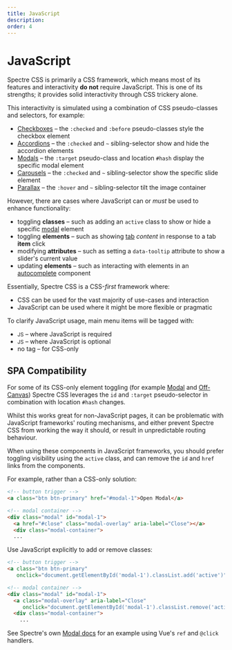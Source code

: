 ```yaml
---
title: JavaScript
description: 
order: 4
---
```


# JavaScript

Spectre CSS is primarily a CSS framework, which means most of its features and interactivity **do not** require JavaScript. This is one of its strengths; it provides solid interactivity through CSS trickery alone.

This interactivity is simulated using a combination of CSS pseudo-classes and selectors, for example:

- [Checkboxes](../elements/forms.md) – the `:checked` and `:before` pseudo-classes style the checkbox element
- [Accordions](../components/accordions.md) – the `:checked` and `~` sibling-selector show and hide the accordion elements
- [Modals](../components/modals.md) – the `:target` pseudo-class and location `#hash` display the specific modal element 
- [Carousels](../experimentals/carousels.md) – the `:checked` and `~` sibling-selector show the specific slide element
- [Parallax](../experimentals/parallax.md) – the `:hover` and `~` sibling-selector tilt the image container 

However, there are cases where JavaScript can or _must_ be used to enhance functionality:

- toggling **classes** – such as adding an `active` class to show or hide a specific [modal](../components/modals.md) element
- toggling **elements** – such as showing [tab](../components/tabs.md) _content_ in response to a tab **item** click
- modifying **attributes** – such as setting a `data-tooltip` attribute to show a slider's current value
- updating **elements** – such as interacting with elements in an [autocomplete](../experimentals/autocomplete.md) component

Essentially, Spectre CSS is a CSS-_first_ framework where:

- CSS can be used for the vast majority of use-cases and interaction
- JavaScript can be used where it might be more flexible or pragmatic 

To clarify JavaScript usage, main menu items will be tagged with:

- <small class="label label-primary">JS</small> – where JavaScript is required
- <small class="label label-secondary">JS</small> – where JavaScript is optional
- no tag – for CSS-only

## SPA Compatibility

For some of its CSS-only element toggling (for example [Modal](../components/modals.md) and [Off-Canvas](../experimentals/off-canvas.md)) Spectre CSS leverages the `id` and `:target` pseudo-selector in combination with location `#hash` changes.

Whilst this works great for non-JavaScript pages, it can be problematic with JavaScript frameworks' routing mechanisms, and either prevent Spectre CSS from working the way it should, or result in unpredictable routing behaviour. 

When using these components in JavaScript frameworks, you should prefer toggling visibility using the `active` class, and can remove the `id` and `href` links from the components.

For example, rather than a CSS-only solution:

```html
<!-- button trigger -->
<a class="btn btn-primary" href="#modal-1">Open Modal</a>

<!-- modal container -->
<div class="modal" id="modal-1">
  <a href="#close" class="modal-overlay" aria-label="Close"></a>
  <div class="modal-container">
  ...
```

Use JavaScript explicitly to add or remove classes:

```html
<!-- button trigger -->
<a class="btn btn-primary"
   onclick="document.getElementById('modal-1').classList.add('active')">Open Modal</a>

<!-- modal container -->
<div class="modal" id="modal-1">
  <a class="modal-overlay" aria-label="Close"
     onclick="document.getElementById('modal-1').classList.remove('active')"></a>
  <div class="modal-container">
    ...
```

See Spectre's own [Modal docs](https://github.com/spectre-org/spectre-docs/blob/main/docs/components/modals.md?plain=1#L15-L20) for an example using Vue's `ref` and `@click` handlers.
